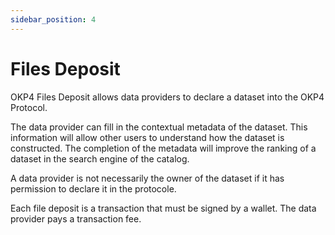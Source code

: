 ```yaml
---
sidebar_position: 4
---
```


# Files Deposit

OKP4 Files Deposit allows data providers to declare a dataset into the OKP4 Protocol.  

The data provider can fill in the contextual metadata of the dataset. This information will allow other users to understand how the dataset is constructed. The completion of the metadata will improve the ranking of a dataset in the search engine of the catalog.

A data provider is not necessarily the owner of the dataset if it has permission to declare it in the protocole.

Each file deposit is a transaction that must be signed by a wallet. The data provider pays a transaction fee.
